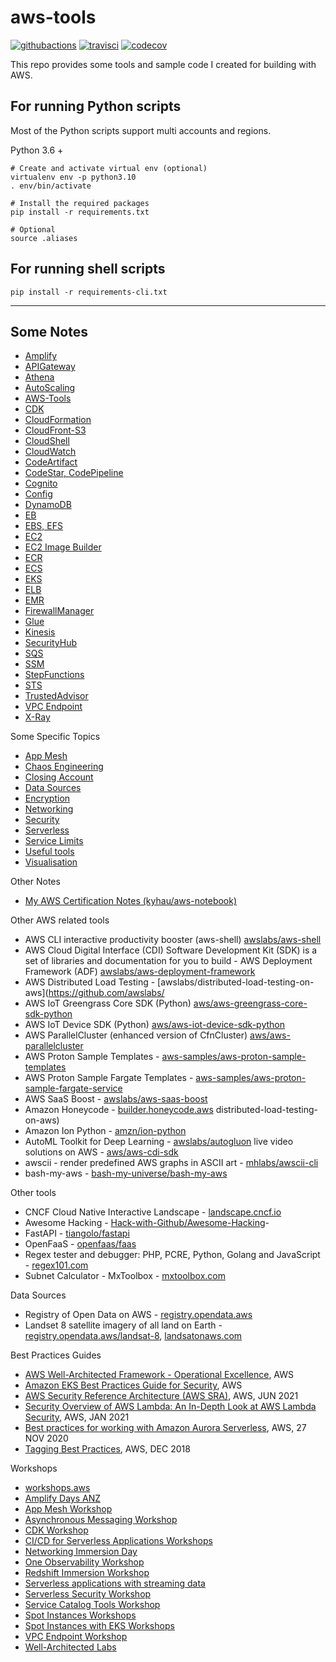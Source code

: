 # aws-tools

[![githubactions](https://github.com/kyhau/aws-tools/workflows/Build-Test/badge.svg)](https://github.com/kyhau/aws-tools/actions)
[![travisci](https://travis-ci.org/kyhau/aws-tools.svg?branch=master)](https://travis-ci.org/kyhau/aws-tools)
[![codecov](https://codecov.io/gh/kyhau/aws-tools/branch/master/graph/badge.svg)](https://codecov.io/gh/kyhau/aws-tools)

This repo provides some tools and sample code I created for building with AWS.

## For running Python scripts

Most of the Python scripts support multi accounts and regions.

Python 3.6 +

```
# Create and activate virtual env (optional)
virtualenv env -p python3.10
. env/bin/activate

# Install the required packages
pip install -r requirements.txt

# Optional
source .aliases
```

## For running shell scripts

```
pip install -r requirements-cli.txt
```

---
## Some Notes

- [Amplify](./Amplify/README.md)
- [APIGateway](./APIGateway/README.md)
- [Athena](./Athena/README.md)
- [AutoScaling](./AutoScaling.md)
- [AWS-Tools](./AWS-Tools/README.md)
- [CDK](./CDK/README.md)
- [CloudFormation](./CloudFormation/README.md)
- [CloudFront-S3](./CloudFront-S3/README.md)
- [CloudShell](./CloudShell/README.md)
- [CloudWatch](./CloudWatch/README.md)
- [CodeArtifact](./CodeArtifact/README.md)
- [CodeStar, CodePipeline](./CodeStar-CodePipeline/README.md)
- [Cognito](./Cognito/README.md)
- [Config](./Config/README.md)
- [DynamoDB](./DynamoDB/README.md)
- [EB](./EB/README.md)
- [EBS, EFS](./EBS-EFS.md)
- [EC2](./EC2/README.md)
- [EC2 Image Builder](./EC2-ImageBuilder/README.md)
- [ECR](./ECR/README.md)
- [ECS](./ECS/README.md)
- [EKS](./EKS/README.md)
- [ELB](./ELB/)
- [EMR](./EMR/)
- [FirewallManager](./FirewallManager.md)
- [Glue](./Glue.md)
- [Kinesis](./Kinesis/README.md)
- [SecurityHub](./SecurityHub/README.md)
- [SQS](./SQS/README.md)
- [SSM](./SSM/README.md)
- [StepFunctions](./StepFunctions/README.md)
- [STS](./STS/README.md)
- [TrustedAdvisor](./TrustedAdvisor/README.md)
- [VPC Endpoint](./VPC-Endpoint/README.md)
- [X-Ray](./X-Ray/README.md)

Some Specific Topics

- [App Mesh](./AppMesh.md)
- [Chaos Engineering](./Useful-tools/ChaosEngineering.md)
- [Closing Account](./Useful-tools/ClosingAccount.md)
- [Data Sources](./Useful-tools/DataSources.md)
- [Encryption](./Useful-tools/Encryption.md)
- [Networking](./Networking/README.md)
- [Security](./Security.md)
- [Serverless](./Serverless.md)
- [Service Limits](./Useful-tools/ServiceLimits.md)
- [Useful tools](./Useful-tools/)
- [Visualisation](https://github.com/kyhau/aws-resource-visualisation/)

Other Notes

- [My AWS Certification Notes (kyhau/aws-notebook)](https://github.com/kyhau/aws-notebook)

Other AWS related tools

- AWS CLI interactive productivity booster (aws-shell) [awslabs/aws-shell](https://github.com/awslabs/aws-shell)
- AWS Cloud Digital Interface (CDI) Software Development Kit (SDK) is a set of libraries and documentation for you to build - AWS Deployment Framework (ADF) [awslabs/aws-deployment-framework](https://github.com/awslabs/aws-deployment-framework)
- AWS Distributed Load Testing - [awslabs/distributed-load-testing-on-aws](https://github.com/awslabs/
- AWS IoT Greengrass Core SDK (Python) [aws/aws-greengrass-core-sdk-python](https://github.com/aws/aws-greengrass-core-sdk-python)
- AWS IoT Device SDK (Python) [aws/aws-iot-device-sdk-python](https://github.com/aws/aws-iot-device-sdk-python)
- AWS ParallelCluster (enhanced version of CfnCluster) [aws/aws-parallelcluster](https://github.com/aws/aws-parallelcluster)
- AWS Proton Sample Templates - [aws-samples/aws-proton-sample-templates](https://github.com/aws-samples/aws-proton-sample-templates)
- AWS Proton Sample Fargate Templates - [aws-samples/aws-proton-sample-fargate-service](https://github.com/aws-samples/aws-proton-sample-fargate-service)
- AWS SaaS Boost - [awslabs/aws-saas-boost](https://github.com/awslabs/aws-saas-boost)
- Amazon Honeycode - [builder.honeycode.aws](https://builder.honeycode.aws/)
distributed-load-testing-on-aws)
- Amazon Ion Python - [amzn/ion-python](https://github.com/amzn/ion-python)
- AutoML Toolkit for Deep Learning - [awslabs/autogluon](https://github.com/awslabs/autogluon)
live video solutions on AWS - [aws/aws-cdi-sdk](https://github.com/aws/aws-cdi-sdk)
- awscii - render predefined AWS graphs in ASCII art - [mhlabs/awscii-cli](https://github.com/mhlabs/awscii-cli)
- bash-my-aws - [bash-my-universe/bash-my-aws](https://github.com/bash-my-universe/bash-my-aws.git)

Other tools

- CNCF Cloud Native Interactive Landscape - [landscape.cncf.io](https://landscape.cncf.io/)
- Awesome Hacking - [Hack-with-Github/Awesome-Hacking](https://github.com/Hack-with-Github/Awesome-Hacking)-
- FastAPI - [tiangolo/fastapi](https://github.com/tiangolo/fastapi)
- OpenFaaS - [openfaas/faas](https://github.com/openfaas/faas)
- Regex tester and debugger: PHP, PCRE, Python, Golang and JavaScript - [regex101.com](https://regex101.com/)
- Subnet Calculator - MxToolbox - [mxtoolbox.com](https://mxtoolbox.com/subnetcalculator.aspx)

Data Sources

- Registry of Open Data on AWS - [registry.opendata.aws](https://registry.opendata.aws/)
- Landset 8 satellite imagery of all land on Earth - [registry.opendata.aws/landsat-8](https://registry.opendata.aws/landsat-8/), [landsatonaws.com](https://landsatonaws.com/)


Best Practices Guides

- [AWS Well-Architected Framework - Operational Excellence](https://wa.aws.amazon.com/wat.pillar.operationalExcellence.en.html), AWS
- [Amazon EKS Best Practices Guide for Security](https://aws.github.io/aws-eks-best-practices/), AWS
- [AWS Security Reference Architecture (AWS SRA)](https://d1.awsstatic.com/APG/aws-security-reference-architecture.pdf), AWS, JUN 2021
- [Security Overview of AWS Lambda: An In-Depth Look at AWS Lambda Security](https://d1.awsstatic.com/whitepapers/Overview-AWS-Lambda-Security.pdf), AWS, JAN 2021
- [Best practices for working with Amazon Aurora Serverless](https://aws.amazon.com/blogs/database/best-practices-for-working-with-amazon-aurora-serverless/), AWS, 27 NOV 2020
- [Tagging Best Practices](https://d1.awsstatic.com/whitepapers/aws-tagging-best-practices.pdf), AWS, DEC 2018


Workshops

- [workshops.aws](https://workshops.aws/)
- [Amplify Days ANZ](https://amplifydays.awsanz.com/)
- [App Mesh Workshop](https://www.appmeshworkshop.com/)
- [Asynchronous Messaging Workshop](https://github.com/aws-samples/asynchronous-messaging-workshop/)
- [CDK Workshop](https://cdkworkshop.com/)
- [CI/CD for Serverless Applications Workshops](https://cicd.serverlessworkshops.io/)
- [Networking Immersion Day](https://networking.workshop.aws/)
- [One Observability Workshop](https://observability.workshop.aws/)
- [Redshift Immersion Workshop](https://redshift-immersion.workshop.aws/)
- [Serverless applications with streaming data](https://github.com/aws-samples/serverless-streaming-data-application/tree/main)
- [Serverless Security Workshop](https://github.com/aws-samples/aws-serverless-security-workshop/)
- [Service Catalog Tools Workshop](https://service-catalog-tools-workshop.com/)
- [Spot Instances Workshops](https://ec2spotworkshops.com/)
- [Spot Instances with EKS Workshops](https://ec2spotworkshops.com/using_ec2_spot_instances_with_eks.html)
- [VPC Endpoint Workshop](https://www.vpcendpointworkshop.com/)
- [Well-Architected Labs](https://wellarchitectedlabs.com/)
